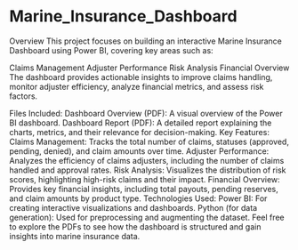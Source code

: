# Marine_Insurance_Dashboard
Overview
This project focuses on building an interactive Marine Insurance Dashboard using Power BI, covering key areas such as:

Claims Management
Adjuster Performance
Risk Analysis
Financial Overview
The dashboard provides actionable insights to improve claims handling, monitor adjuster efficiency, analyze financial metrics, and assess risk factors.

Files Included:
Dashboard Overview (PDF): A visual overview of the Power BI dashboard.
Dashboard Report (PDF): A detailed report explaining the charts, metrics, and their relevance for decision-making.
Key Features:
Claims Management: Tracks the total number of claims, statuses (approved, pending, denied), and claim amounts over time.
Adjuster Performance: Analyzes the efficiency of claims adjusters, including the number of claims handled and approval rates.
Risk Analysis: Visualizes the distribution of risk scores, highlighting high-risk claims and their impact.
Financial Overview: Provides key financial insights, including total payouts, pending reserves, and claim amounts by product type.
Technologies Used:
Power BI: For creating interactive visualizations and dashboards.
Python (for data generation): Used for preprocessing and augmenting the dataset.
Feel free to explore the PDFs to see how the dashboard is structured and gain insights into marine insurance data.
